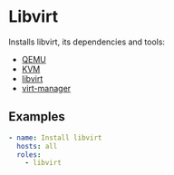 # Libvirt

Installs libvirt, its dependencies and tools:
- [QEMU](https://www.qemu.org/)
- [KVM](https://linux-kvm.org/)
- [libvirt](https://libvirt.org/)
- [virt-manager](https://virt-manager.org/)

## Examples

```yaml
- name: Install libvirt
  hosts: all
  roles:
    - libvirt
```
